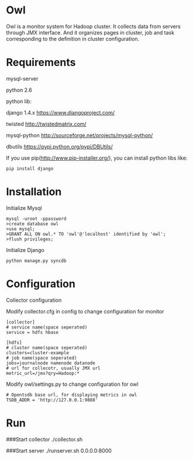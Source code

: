 # Owl
Owl is a monitor system for Hadoop cluster. It collects data from servers through JMX interface. And it organizes pages in cluster, job and task corresponding to the definition in cluster configuration.

# Requirements
mysql-server

python 2.6

python lib:

django 1.4.x <https://www.djangoproject.com/>

twisted <http://twistedmatrix.com/>

mysql-python <http://sourceforge.net/projects/mysql-python/>

dbutils <https://pypi.python.org/pypi/DBUtils/>

If you use pip(<http://www.pip-installer.org/>), you can install python libs like:

    pip install django

# Installation
Initialize Mysql

    mysql -uroot -ppassword
    >create database owl
    >use mysql;
    >GRANT ALL ON owl.* TO 'owl'@'localhost' identified by 'owl';
    >flush privileges;

Initialize Django
  
    python manage.py syncdb

# Configuration
Collector configuration

Modify collector.cfg in config to change configuration for monitor

    [collector]
    # service name(space seperated)
    service = hdfs hbase
    
    [hdfs] 
    # cluster name(space seperated)
    clusters=cluster-example
    # job name(space seperated)
    jobs=journalnode namenode datanode
    # url for collecotr, usually JMX url
    metric_url=/jmx?qry=Hadoop:*

Modify owl/settings.py to change configuration for owl

    # Opentsdb base url, for displaying metrics in owl
    TSDB_ADDR = 'http://127.0.0.1:9888'

# Run
###Start collector
    ./collector.sh

###Start server
    ./runserver.sh 0.0.0.0:8000 
